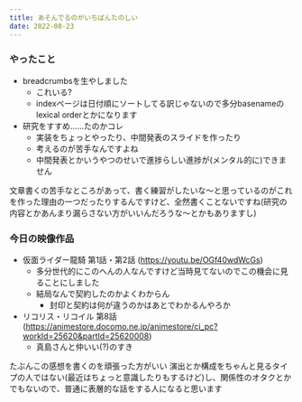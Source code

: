 ```yaml
---
title: あそんでるのがいちばんたのしい
date: 2022-08-23
---
```


### やったこと
+ breadcrumbsを生やしました
  + これいる?
  + indexページは日付順にソートしてる訳じゃないので多分basenameのlexical orderとかになります
+ 研究をすすめ……たのかコレ
  + 実装をちょっとやったり、中間発表のスライドを作ったり
  + 考えるのが苦手なんですよね
  + 中間発表とかいうやつのせいで進捗らしい進捗が(メンタル的に)できません

文章書くの苦手なところがあって、書く練習がしたいな～と思っているのがこれを作った理由の一つだったりするんですけど、全然書くことないですね(研究の内容とかあんまり漏らさない方がいいんだろうな～とかもありますし)

### 今日の映像作品
+ 仮面ライダー龍騎 第1話・第2話 (<https://youtu.be/OGf40wdWcGs>)
  + 多分世代的にこのへんの人なんですけど当時見てないのでこの機会に見ることにしました
  + 結局なんで契約したのかよくわからん
    + 封印と契約は何が違うのかはあとでわかるんやろか
+ リコリス・リコイル 第8話 (<https://animestore.docomo.ne.jp/animestore/ci_pc?workId=25620&partId=25620008>)
  + 真島さんと仲いい(?)のすき

たぶんこの感想を書くのを頑張った方がいい
演出とか構成をちゃんと見るタイプの人ではない(最近はちょっと意識したりもするけど)し、関係性のオタクとかでもないので、普通に表層的な話をする人になると思います
